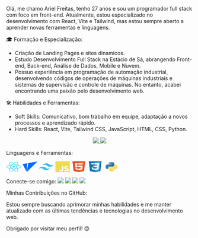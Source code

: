 Olá, me chamo Ariel Freitas, tenho 27 anos e sou um programador full stack com foco em front-end. Atualmente, estou especializado no desenvolvimento com React, Vite e Tailwind, mas estou sempre aberto a aprender novas ferramentas e linguagens.

🎓 Formação e Especialização:
- Criação de Landing Pages e sites dinamicos.
- Estudo Desenvolvimento Full Stack na Estácio de Sá, abrangendo Front-end, Back-end, Análise de Dados, Mobile e Nuvem.
- Possuo experiência em programação de automação industrial, desenvolvendo códigos de operações de máquinas industriais e sistemas de supervisão e controle de máquinas. No entanto, acabei encontrando uma paixão pelo desenvolvimento web.
  
🛠️ Habilidades e Ferramentas:
- Soft Skills: Comunicativo, bom trabalho em equipe, adaptação a novos processos e aprendizado rápido.
- Hard Skills: React, Vite, Tailwind CSS, JavaScript, HTML, CSS, Python.

<div align="center">
  <a href="https://github.com/ArielFSantos">
    <img height="160em" src="https://github-readme-stats.vercel.app/api?username=arielfsantos&show_icons=true&theme=gotham&include_all_commits=true&count_private=true"/>
    <img height="160em" src="https://github-readme-stats.vercel.app/api/top-langs/?username=arielfsantos&layout=compact&langs_count=7&theme=gotham"/>
  </a>
</div>

 Linguagens e Ferramentas: <div style="display: inline_block">
  <img align="center" alt="Ari-React" height="30" width="40" src="https://raw.githubusercontent.com/devicons/devicon/master/icons/react/react-original.svg">
  <img align="center" alt="Ari-Vite" height="30" width="40" src="https://raw.githubusercontent.com/devicons/devicon/master/icons/vite/vite-original.svg">
   <img align="center" alt="Ari-Tailwind" height="30" width="40" src="https://github.com/devicons/devicon/blob/master/icons/tailwindcss/tailwindcss-original.svg">
  <img align="center" alt="Ari-Js" height="30" width="40" src="https://raw.githubusercontent.com/devicons/devicon/master/icons/javascript/javascript-plain.svg">
  <img align="center" alt="Ari-HTML" height="30" width="40" src="https://raw.githubusercontent.com/devicons/devicon/master/icons/html5/html5-original.svg">
  <img align="center" alt="Ari-CSS" height="30" width="40" src="https://raw.githubusercontent.com/devicons/devicon/master/icons/css3/css3-original.svg">
  <img align="center" alt="Ari-Python" height="30" width="40" src="https://raw.githubusercontent.com/devicons/devicon/master/icons/python/python-original.svg">
</div>
Conecte-se comigo:         
<a href="https://www.instagram.com/ariel_freeitas/" target="_blank"><img src="https://img.shields.io/badge/-Instagram-%23E4405F?style=for-the-badge&logo=instagram&logoColor=white" target="_blank"></a>
<a href="https://discord.com/users/ArielFSantos#5000" target="_blank"><img src="https://img.shields.io/badge/Discord-7289DA?style=for-the-badge&logo=discord&logoColor=white" target="_blank"></a>
<a href="mailto:arielrari@gmail.com"><img src="https://img.shields.io/badge/-Gmail-%23333?style=for-the-badge&logo=gmail&logoColor=white" target="_blank"></a>
<a href="https://www.linkedin.com/in/ariel-freitas-dos-santos-4a0265163" target="_blank"><img src="https://img.shields.io/badge/-LinkedIn-%230077B5?style=for-the-badge&logo=linkedin&logoColor=white" target="_blank"></a>

Minhas Contribuições no GitHub:


Estou sempre buscando aprimorar minhas habilidades e me manter atualizado com as últimas tendências e tecnologias no desenvolvimento web.

Obrigado por visitar meu perfil! 😊



